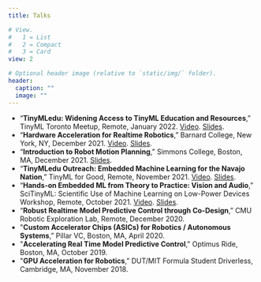 ```yaml
---
title: Talks

# View.
#   1 = List
#   2 = Compact
#   3 = Card
view: 2

# Optional header image (relative to `static/img/` folder).
header:
  caption: ""
  image: ""
---
```


+ “**TinyMLedu: Widening Access to TinyML Education and Resources**,” TinyML Toronto Meetup, Remote, January 2022. [Video](https://youtu.be/VowFpOsU5m0). [Slides](/files/22.01_tinyMLtorontoMeetup_tinyMLedu_overview.pdf).
+ “**Hardware Acceleration for Realtime Robotics**,” Barnard College, New York, NY, December 2021. [Video](https://youtu.be/IFXlHAfr_v0). [Slides](/files/21.12_Hardware_Acceleration_for_Realtime_Robotics.pdf).
+ “**Introduction to Robot Motion Planning**,” Simmons College, Boston, MA, December 2021. [Slides](/files/21.12_Introduction_to_Robot_Motion_Planning.pdf).
+ “**TinyMLedu Outreach: Embedded Machine Learning for the Navajo Nation**,” TinyML for Good, Remote, November 2021. [Video](https://youtu.be/Qi7N4KPcQZA?t=1712). [Slides](/files/21.11_tinyMLForGood_tinyMLedu_outreach.pdf).
+ “**Hands-on Embedded ML from Theory to Practice: Vision and Audio**,” SciTinyML: Scientific Use of Machine Learning on
Low-Power Devices Workshop, Remote, October 2021. [Video](https://youtu.be/8HU1uOqZmLA). [Slides](/files/21.10_SciTinyML_Hands_On_Vision_Audio.pdf).
+ “**Robust Realtime Model Predictive Control through Co-Design**,” CMU Robotic Exploration Lab, Remote, December 2020.
+ "**Custom Accelerator Chips (ASICs) for Robotics / Autonomous Systems**,” Pillar VC, Boston, MA, April 2020.
+ "**Accelerating Real Time Model Predictive Control**," Optimus Ride, Boston, MA, October 2019.
+ "**GPU Acceleration for Robotics**,” DUT/MIT Formula Student Driverless, Cambridge, MA, November 2018.